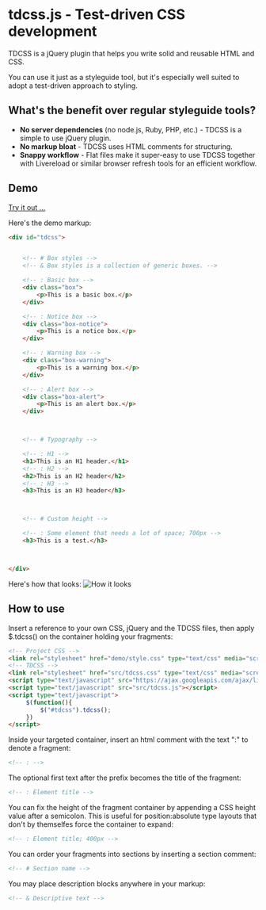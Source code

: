 tdcss.js - Test-driven CSS development
================

TDCSS is a jQuery plugin that helps you write solid and reusable HTML and CSS.

You can use it just as a styleguide tool, but it's especially well suited to adopt a test-driven approach to styling.



What's the benefit over regular styleguide tools?
---
- **No server dependencies** (no node.js, Ruby, PHP, etc.) - TDCSS is a simple to use jQuery plugin.
- **No markup bloat** - TDCSS uses HTML comments for structuring.
- **Snappy workflow** - Flat files make it super-easy to use TDCSS together with Livereload or similar browser refresh tools for an efficient workflow.


Demo
---

[Try it out ...](https://dl.dropbox.com/u/2886688/web/tdcss.js/index.html "TDCSS.js demo")


Here's the demo markup:
```html
<div id="tdcss">


	<!-- # Box styles -->
	<!-- & Box styles is a collection of generic boxes. -->

	<!-- : Basic box -->
	<div class="box">
	    <p>This is a basic box.</p>
	</div>

	<!-- : Notice box -->
	<div class="box-notice">
	    <p>This is a notice box.</p>
	</div>

	<!-- : Warning box -->
	<div class="box-warning">
	    <p>This is a warning box.</p>
	</div>

	<!-- : Alert box -->
	<div class="box-alert">
	    <p>This is an alert box.</p>
	</div>



	<!-- # Typography -->

	<!-- : H1 -->
	<h1>This is an H1 header.</h1>
	<!-- : H2 -->
	<h2>This is an H2 header</h2>
	<!-- : H3 -->
	<h3>This is an H3 header</h3>



	<!-- # Custom height -->

	<!-- : Some element that needs a lot of space; 700px -->
	<h3>This is a test.</h3>



</div>
```

Here's how that looks:
![How it looks](https://dl.dropbox.com/u/2886688/web/tdcss.js/demo/preview.png)


How to use
---

Insert a reference to your own CSS, jQuery and the TDCSS files, then apply $.tdcss() on the container holding your fragments:
```html
<!-- Project CSS -->
<link rel="stylesheet" href="demo/style.css" type="text/css" media="screen">
<!-- TDCSS -->
<link rel="stylesheet" href="src/tdcss.css" type="text/css" media="screen">
<script type="text/javascript" src="https://ajax.googleapis.com/ajax/libs/jquery/1.8.1/jquery.min.js"></script>
<script type="text/javascript" src="src/tdcss.js"></script>
<script type="text/javascript">
     $(function(){
         $("#tdcss").tdcss();
     })
</script>
```

Inside your targeted container, insert an html comment with the text ":" to denote a fragment:
```html
<!-- : -->
```

The optional first text after the prefix becomes the title of the fragment:
```html
<!-- : Element title -->
```

You can fix the height of the fragment container by appending a CSS height value after a semicolon.
This is useful for position:absolute type layouts that don't by themselfes force the container to expand:
```html
<!-- : Element title; 400px -->
```

You can order your fragments into sections by inserting a section comment:
```html
<!-- # Section name -->
```

You may place description blocks anywhere in your markup:
```html
<!-- & Descriptive text -->
```